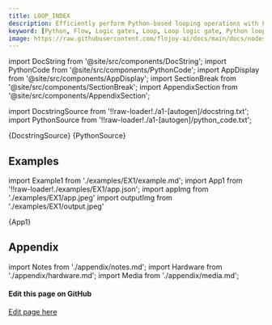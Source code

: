 ```yaml
---
title: LOOP_INDEX
description: Efficiently perform Python-based looping operations with Flojoy's LOOP logic gate that iterates through the body nodes for a given number of times. 
keyword: [Python, Flow, Logic gates, Loop, Loop logic gate, Python loop operations, Data manipulation with looping, Streamline data processing, Loop"-"driven transformations, Looping in Python, Python data analysis, Accurate data insights, Data processing using LOOP logic gate, Data manipulation using looping in Python]
image: https://raw.githubusercontent.com/flojoy-ai/docs/main/docs/nodes/LOGIC_GATES/LOOPS/LOOP_INDEX/examples/EX1/output.jpeg
---
```


[//]: # (Custom component imports)

import DocString from '@site/src/components/DocString';
import PythonCode from '@site/src/components/PythonCode';
import AppDisplay from '@site/src/components/AppDisplay';
import SectionBreak from '@site/src/components/SectionBreak';
import AppendixSection from '@site/src/components/AppendixSection';

[//]: # (Docstring)

import DocstringSource from '!!raw-loader!./a1-[autogen]/docstring.txt';
import PythonSource from '!!raw-loader!./a1-[autogen]/python_code.txt';

<DocString>{DocstringSource}</DocString>
<PythonCode GLink='LOGIC_GATES/LOOP_TOOLS/LOOP_INDEX/LOOP_INDEX.py'>{PythonSource}</PythonCode>

<SectionBreak />

[//]: # (Examples)

## Examples

import Example1 from './examples/EX1/example.md';
import App1 from '!!raw-loader!./examples/EX1/app.json';
import appImg from './examples/EX1/app.jpeg'
import outputImg from './examples/EX1/output.jpeg'

<AppDisplay 
    nodeLabel='LOOP_INDEX'
    appImg={appImg}
    outputImg={outputImg}
    >
    {App1}
</AppDisplay>

<Example1 />

<SectionBreak />

[//]: # (Appendix)

## Appendix

import Notes from './appendix/notes.md';
import Hardware from './appendix/hardware.md';
import Media from './appendix/media.md';

<AppendixSection index={0} folderPath='nodes/LOGIC_GATES/LOOP_TOOLS/LOOP_INDEX/appendix/'><Notes /></AppendixSection>
<AppendixSection index={1} folderPath='nodes/LOGIC_GATES/LOOP_TOOLS/LOOP_INDEX/appendix/'><Hardware /></AppendixSection>
<AppendixSection index={2} folderPath='nodes/LOGIC_GATES/LOOP_TOOLS/LOOP_INDEX/appendix/'><Media /></AppendixSection>

<SectionBreak />

[//]: # (Edit page on GitHub)

#### Edit this page on GitHub

[Edit page here](https://github.com/flojoy-ai/docs/tree/main/docs/nodes/LOGIC_GATES/LOOP_TOOLS/LOOP_INDEX)
